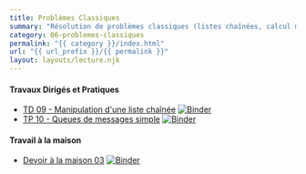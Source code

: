 ```yaml
---
title: Problèmes Classiques
summary: "Résolution de problèmes classiques (listes chaînées, calcul matriciel, etc.)."
category: 06-problemes-classiques
permalink: "{{ category }}/index.html"
url: "{{ url_prefix }}/{{ permalink }}"
layout: layouts/lecture.njk
---
```


#### Travaux Dirigés et Pratiques
* [TD 09 - Manipulation d'une liste chaînée](./tp-09-liste-chainee.html) <a href="https://mybinder.org/v2/gh/loic-yvonnet/algo-appliquee/master?filepath=cours%2F06-problemes-classiques%2Fwork-assignment-12.ipynb"><img class="inline" src="https://mybinder.org/badge_logo.svg" alt="Binder"></a>
* [TP 10 - Queues de messages simple](./tp-10-queues-msg.html) <a href="https://mybinder.org/v2/gh/loic-yvonnet/algo-appliquee/master?filepath=cours%2F06-problemes-classiques%2Fwork-assignment-13.ipynb"><img class="inline" src="https://mybinder.org/badge_logo.svg" alt="Binder"></a>

#### Travail à la maison

* [Devoir à la maison 03](./dm-03.html) <a href="https://mybinder.org/v2/gh/loic-yvonnet/algo-appliquee/master?filepath=cours%2F06-problemes-classiques%2Fhomework-03.ipynb"><img class="inline" src="https://mybinder.org/badge_logo.svg" alt="Binder"></a>